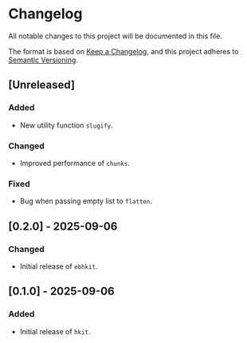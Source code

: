 # Changelog

All notable changes to this project will be documented in this file.

The format is based on [Keep a Changelog](https://keepachangelog.com),
and this project adheres to [Semantic Versioning](https://semver.org).

## [Unreleased]

### Added
- New utility function `slugify`.

### Changed
- Improved performance of `chunks`.

### Fixed
- Bug when passing empty list to `flatten`.

## [0.2.0] - 2025-09-06
### Changed
- Initial release of `ebhkit`.

## [0.1.0] - 2025-09-06
### Added
- Initial release of `hkit`.
